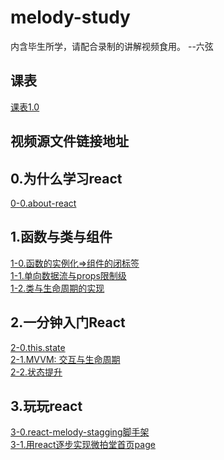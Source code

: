 # melody-study
   内含毕生所学，请配合录制的讲解视频食用。 --六弦

## 课表
  <a href='./courseware.md'>课表1.0</a>

## 视频源文件链接地址

## 0.为什么学习react
  <a href ='/doc/0.为什么学习react/0-0.about-react.md'>0-0.about-react</a> 

## 1.函数与类与组件
  <a href ='/doc/1.函数与类与组件/1-0.函数的实例化=>组件的闭标签.md'>1-0.函数的实例化=>组件的闭标签</a> <br/>
  <a href ='/doc/1.函数与类与组件/1-1.单向数据流与props限制级.md'>1-1.单向数据流与props限制级</a> <br/>
  <a href ='/doc/1.函数与类与组件/1-2.类与生命周期的实现.md'>1-2.类与生命周期的实现</a> <br/>

## 2.一分钟入门React 
  <a href='/doc/2.一分钟入门React/2-0.this.state.md'>2-0.this.state</a><br/>
  <a href='/doc/2.一分钟入门React/2-1.MVVM:  交互与生命周期.md'>2-1.MVVM:  交互与生命周期</a><br/>
  <a href='/doc/2.一分钟入门React/2-2.状态提升.md'>2-2.状态提升</a><br/>
  
## 3.玩玩react 
  <a href='/doc/3.玩玩react/3.0.react-melody-stagging脚手架.md'>3-0.react-melody-stagging脚手架</a><br/>
  <a href='/doc/3.玩玩react/3.1 用react逐步实现微拍堂首页page.md'>3-1.用react逐步实现微拍堂首页page</a><br/>

 

